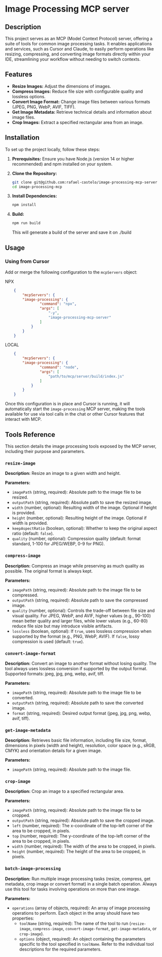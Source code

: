 # Image Processing MCP server

## Description

This project serves as an MCP (Model Context Protocol) server, offering a suite of tools for common image processing tasks. It enables applications and services, such as Cursor and Claude, to easily perform operations like resizing, compressing, and converting image formats directly within your IDE, streamlining your workflow without needing to switch contexts.

## Features

-   **Resize Images:** Adjust the dimensions of images.
-   **Compress Images:** Reduce file size with configurable quality and lossless options.
-   **Convert Image Format:** Change image files between various formats (JPEG, PNG, WebP, AVIF, TIFF).
-   **Get Image Metadata:** Retrieve technical details and information about image files.
-   **Crop Images:** Extract a specified rectangular area from an image.

## Installation

To set up the project locally, follow these steps:

1.  **Prerequisites:** Ensure you have Node.js (version 14 or higher recommended) and npm installed on your system.
2.  **Clone the Repository:**

    ```bash
    git clone git@github.com:rafael-castelo/image-processing-mcp-server.git
    cd image-processing-mcp
    ```

3.  **Install Dependencies:**

    ```bash
    npm install
    ```

4. **Build:**

    ```bash
    npm run build
    ```

    This will generate a build of the server and save it on ./build

## Usage


### Using from Cursor

Add or merge the following configuration to the `mcpServers` object:

NPX

```json
    {
        "mcpServers": {
        "image-processing": {
                "command": "npx",
                "args": [
                    "-y",
                    "image-processing-mcp-server"
                ]
            }
        }
    }
```

LOCAL

```json
    {
        "mcpServers": {
        "image-processing": {
                "command": "node",
                "args": [
                    "path/to/mcp/server/build/index.js"
                ]
            }
        }
    }
```

Once this configuration is in place and Cursor is running, it will automatically start the `image-processing` MCP server, making the tools available for use via tool calls in the chat or other Cursor features that interact with MCP.

## Tools Reference

This section details the image processing tools exposed by the MCP server, including their purpose and parameters.

### `resize-image`

**Description:** Resize an image to a given width and height.

**Parameters:**

*   `imagePath` (string, required): Absolute path to the image file to be resized.
*   `outputPath` (string, required): Absolute path to save the resized image.
*   `width` (number, optional): Resulting width of the image. Optional if height is provided.
*   `height` (number, optional): Resulting height of the image. Optional if width is provided.
*   `keepAspectRatio` (boolean, optional): Whether to keep the original aspect ratio (default: `false`).
*   `quality` (number, optional): Compression quality (default: format standard, 1-100 for JPEG/WEBP, 0-9 for PNG).

### `compress-image`

**Description:** Compress an image while preserving as much quality as possible. The original format is always kept.

**Parameters:**

*   `imagePath` (string, required): Absolute path to the image file to be compressed.
*   `outputPath` (string, required): Absolute path to save the compressed image.
*   `quality` (number, optional): Controls the trade-off between file size and visual quality. For JPEG, WebP, and AVIF, higher values (e.g., 90-100) mean better quality and larger files, while lower values (e.g., 60-80) reduce file size but may introduce visible artifacts.
*   `lossless` (boolean, optional): If `true`, uses lossless compression when supported by the format (e.g., PNG, WebP, AVIF). If `false`, lossy compression is used (default: `true`).

### `convert-image-format`

**Description:** Convert an image to another format without losing quality. The tool always uses lossless conversion if supported by the output format. Supported formats: jpeg, jpg, png, webp, avif, tiff.

**Parameters:**

*   `imagePath` (string, required): Absolute path to the image file to be converted.
*   `outputPath` (string, required): Absolute path to save the converted image.
*   `format` (string, required): Desired output format (jpeg, jpg, png, webp, avif, tiff).

### `get-image-metadata`

**Description:** Retrieves basic file information, including file size, format, dimensions in pixels (width and height), resolution, color space (e.g., sRGB, CMYK) and orientation details for a given image.

**Parameters:**

*   `imagePath` (string, required): Absolute path to the image file.

### `crop-image`

**Description:** Crop an image to a specified rectangular area.

**Parameters:**

*   `imagePath` (string, required): Absolute path to the image file to be cropped.
*   `outputPath` (string, required): Absolute path to save the cropped image.
*   `left` (number, required): The x-coordinate of the top-left corner of the area to be cropped, in pixels.
*   `top` (number, required): The y-coordinate of the top-left corner of the area to be cropped, in pixels.
*   `width` (number, required): The width of the area to be cropped, in pixels.
*   `height` (number, required): The height of the area to be cropped, in pixels.

### `batch-image-processing`

**Description:** Run multiple image processing tasks (resize, compress, get metadata, crop image or convert format) in a single batch operation. Always use this tool for tasks involving operations on more than one image.

**Parameters:**

*   `operations` (array of objects, required): An array of image processing operations to perform. Each object in the array should have two properties:
    *   `toolName` (string, required): The name of the tool to run (`resize-image`, `compress-image`, `convert-image-format`, `get-image-metadata`, or `crop-image`).
    *   `options` (object, required): An object containing the parameters specific to the tool specified in `toolName`. Refer to the individual tool descriptions for the required parameters.
